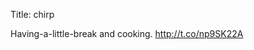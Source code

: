 Title: chirp

Having-a-little-break and cooking. <a href="http://t.co/np9SK22A">http://t.co/np9SK22A</a>
